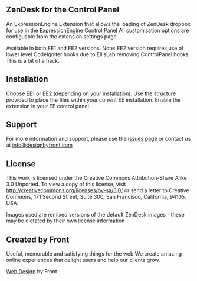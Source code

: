 ## ZenDesk for the Control Panel ##
An ExpressionEngine Extension that allows the loading of ZenDesk dropbox for use in the ExpressionEngine Control Panel
All customisation options are configuable from the extension settings page

Available in both EE1 and EE2 versions.
Note: EE2 version requires use of lower level CodeIgniter hooks due to EllisLab removing ControlPanel hooks. This is a bit of a hack.


## Installation ##

Choose EE1 or EE2 (depending on your installation).
Use the structure provided to place the files within your current EE installation.
Enable the extension in your EE control panel


## Support ##

For more information and support, please use the [issues page](http://github.com/designbyfront/ZenDesk-Dropbox-for-ExpressionEngine/issues) or contact us at info@designbyfront.com


## License ##

This work is licensed under the Creative Commons Attribution-Share Alike 3.0 Unported.
To view a copy of this license, visit http://creativecommons.org/licenses/by-sa/3.0/
or send a letter to Creative Commons, 171 Second Street, Suite 300,
San Francisco, California, 94105, USA.

Images used are remixed versions of the default ZenDesk images - these may be dictated by their own license information


## Created by Front ###

Useful, memorable and satisfying things for the web
We create amazing online experiences that delight users and help our clients grow.

[Web Design](http://www.designbyfront.com) by Front